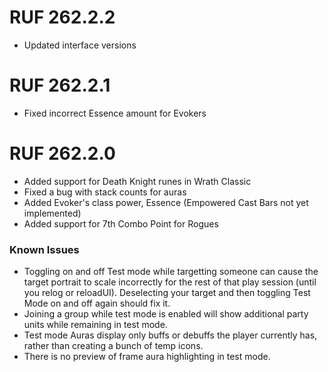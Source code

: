 # RUF 262.2.2
* Updated interface versions

# RUF 262.2.1
* Fixed incorrect Essence amount for Evokers
# RUF 262.2.0
* Added support for Death Knight runes in Wrath Classic
* Fixed a bug with stack counts for auras
* Added Evoker's class power, Essence (Empowered Cast Bars not yet implemented)
* Added support for 7th Combo Point for Rogues

### Known Issues
* Toggling on and off Test mode while targetting someone can cause the target portrait to scale incorrectly for the rest of that play session (until you relog or reloadUI). Deselecting your target and then toggling Test Mode on and off again should fix it.
* Joining a group while test mode is enabled will show additional party units while remaining in test mode.
* Test mode Auras display only buffs or debuffs the player currently has, rather than creating a bunch of temp icons.
* There is no preview of frame aura highlighting in test mode.